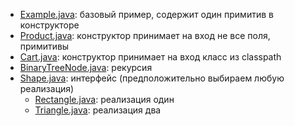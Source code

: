 - [Example.java](src/test/java/org/example/classes/Example.java): базовый пример, содержит один примитив в конструкторе
- [Product.java](src/test/java/org/example/classes/Product.java): конструктор принимает на вход не все поля, примитивы
- [Cart.java](src/test/java/org/example/classes/Cart.java): конструктор принимает на вход класс из classpath
- [BinaryTreeNode.java](src/test/java/org/example/classes/BinaryTreeNode.java): рекурсия
- [Shape.java](src/test/java/org/example/classes/Shape.java): интерфейс (предположительно выбираем любую реализация)
    - [Rectangle.java](src/test/java/org/example/classes/Rectangle.java): реализация один
    - [Triangle.java](src/test/java/org/example/classes/Triangle.java): реализация два
